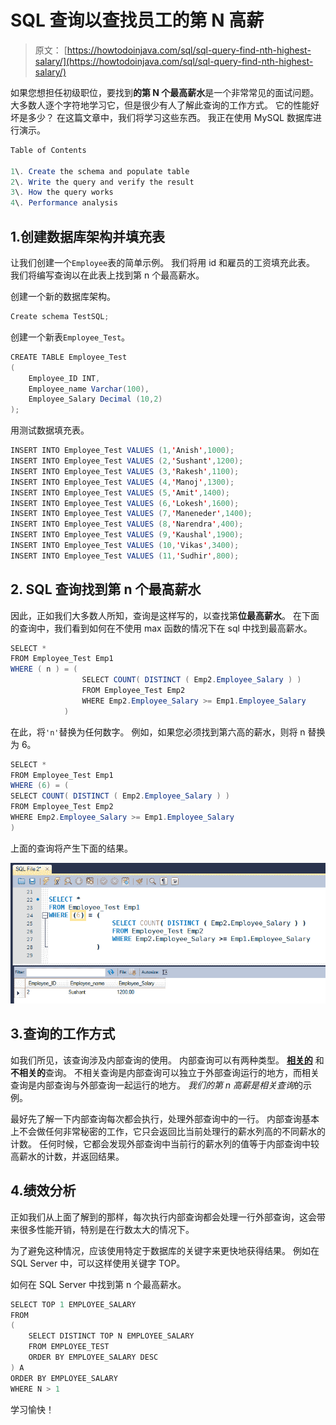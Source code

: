 # SQL 查询以查找员工的第 N 高薪

> 原文： [https://howtodoinjava.com/sql/sql-query-find-nth-highest-salary/](https://howtodoinjava.com/sql/sql-query-find-nth-highest-salary/)

如果您想担任初级职位，要找到**的第 N 个最高薪水**是一个非常常见的面试问题。 大多数人逐个字符地学习它，但是很少有人了解此查询的工作方式。 它的性能好坏是多少？ 在这篇文章中，我们将学习这些东西。 我正在使用 MySQL 数据库进行演示。

```java
Table of Contents

1\. Create the schema and populate table
2\. Write the query and verify the result
3\. How the query works
4\. Performance analysis
```

## 1.创建数据库架构并填充表

让我们创建一个`Employee`表的简单示例。 我们将用 id 和雇员的工资填充此表。 我们将编写查询以在此表上找到第 n 个最高薪水。

创建一个新的数据库架构。

```java
Create schema TestSQL;
```

创建一个新表`Employee_Test`。

```java
CREATE TABLE Employee_Test
(
    Employee_ID INT,
    Employee_name Varchar(100),
    Employee_Salary Decimal (10,2)
);

```

用测试数据填充表。

```java
INSERT INTO Employee_Test VALUES (1,'Anish',1000);
INSERT INTO Employee_Test VALUES (2,'Sushant',1200);
INSERT INTO Employee_Test VALUES (3,'Rakesh',1100);
INSERT INTO Employee_Test VALUES (4,'Manoj',1300);
INSERT INTO Employee_Test VALUES (5,'Amit',1400);
INSERT INTO Employee_Test VALUES (6,'Lokesh',1600);
INSERT INTO Employee_Test VALUES (7,'Maneneder',1400);
INSERT INTO Employee_Test VALUES (8,'Narendra',400);
INSERT INTO Employee_Test VALUES (9,'Kaushal',1900);
INSERT INTO Employee_Test VALUES (10,'Vikas',3400);
INSERT INTO Employee_Test VALUES (11,'Sudhir',800);

```

## 2\. SQL 查询找到第 n 个最高薪水

因此，正如我们大多数人所知，查询是这样写的，以查找第**位最高薪水**。 在下面的查询中，我们看到如何在不使用 max 函数的情况下在 sql 中找到最高薪水。

```java
SELECT *
FROM Employee_Test Emp1
WHERE ( n ) = (
                SELECT COUNT( DISTINCT ( Emp2.Employee_Salary ) )
                FROM Employee_Test Emp2
                WHERE Emp2.Employee_Salary >= Emp1.Employee_Salary
            )

```

在此，将`'n'`替换为任何数字。 例如，如果您必须找到第六高的薪水，则将 n 替换为 6。

```java
SELECT *
FROM Employee_Test Emp1
WHERE (6) = (
SELECT COUNT( DISTINCT ( Emp2.Employee_Salary ) )
FROM Employee_Test Emp2
WHERE Emp2.Employee_Salary >= Emp1.Employee_Salary
)

```

上面的查询将产生下面的结果。

![nth_highest_salary](img/9f3731bcdf84791e7b311226b0dd0f2d.png)

## 3.查询的工作方式

如我们所见，该查询涉及内部查询的使用。 内部查询可以有两种类型。 [**相关的**](https://en.wikipedia.org/wiki/Correlated_subquery "Correlated_subquery") 和**不相关的**查询。 不相关查询是内部查询可以独立于外部查询运行的地方，而相关查询是内部查询与外部查询一起运行的地方。 *我们的第 n 高薪是相关查询*的示例。

最好先了解一下内部查询每次都会执行，处理外部查询中的一行。 内部查询基本上不会做任何非常秘密的工作，它只会返回比当前处理行的薪水列高的不同薪水的计数。 任何时候，它都会发现外部查询中当前行的薪水列的值等于内部查询中较高薪水的计数，并返回结果。

## 4.绩效分析

正如我们从上面了解到的那样，每次执行内部查询都会处理一行外部查询，这会带来很多性能开销，特别是在行数太大的情况下。

为了避免这种情况，应该使用特定于数据库的关键字来更快地获得结果。 例如在 SQL Server 中，可以这样使用关键字 TOP。

如何在 SQL Server 中找到第 n 个最高薪水。

```java
SELECT TOP 1 EMPLOYEE_SALARY
FROM
(
    SELECT DISTINCT TOP N EMPLOYEE_SALARY
    FROM EMPLOYEE_TEST
    ORDER BY EMPLOYEE_SALARY DESC
) A
ORDER BY EMPLOYEE_SALARY
WHERE N > 1

```

学习愉快！
